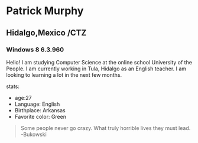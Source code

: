 # Patrick Murphy
## Hidalgo,Mexico /CTZ
### Windows 8 6.3.960

Hello! I am studying Computer Science at the online school University of the People. 
I am currently working in Tula, Hidalgo as an English teacher. I am looking to learning a lot in the next few months.

stats:

  - age:27
  - Language: English
  - Birthplace: Arkansas
  - Favorite color: Green
  
> Some people never go crazy. 
> What truly horrible lives they must lead. -Bukowski
